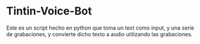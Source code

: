 # Tintin-Voice-Bot
Este es un script hecho en python que toma un text como input, y una serie de grabaciones, y convierte dicho texto a audio utilizando las grabaciones.
